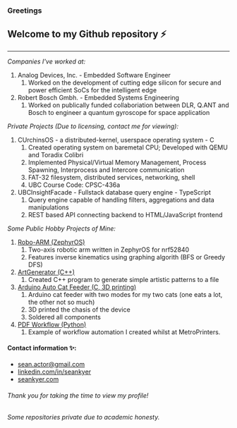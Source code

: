 ### Greetings

## Welcome to my Github repository ⚡
-------------------------------------
*Companies I've worked at:*
1. Analog Devices, Inc. - Embedded Software Engineer
   1. Worked on the development of cutting edge silicon for secure and power efficient SoCs for the intelligent edge
2. Robert Bosch Gmbh. - Embedded Systems Engineering
   1. Worked on publically funded collaboriation between DLR, Q.ANT and Bosch to engineer a quantum gyroscope for space application

*Private Projects (Due to licensing, contact me for viewing):*
1. CUrchinsOS - a distributed-kernel, userspace operating system - C
   1. Created operating system on baremetal CPU; Developed with QEMU and Toradix Colibri
   2. Implemented Physical/Virtual Memory Management, Process Spawning, Interprocess and Intercore communication
   3. FAT-32 filesystem, distributed services, networking, shell
   4. UBC Course Code: CPSC-436a
2. UBCInsightFacade - Fullstack database query engine - TypeScript
   1. Query engine capable of handling filters, aggregations and data manipulations
   2. REST based API connecting backend to HTML/JavaScript frontend

*Some Public Hobby Projects of Mine:*
1. [Robo-ARM (ZephyrOS)](https://github.com/seankyer/Robo-ARM)
   1. Two-axis robotic arm written in ZephyrOS for nrf52840
   2. Features inverse kinematics using graphing algorith (BFS or Greedy DFS)
3. [ArtGenerator (C++)](https://github.com/seankyer/ArtGenerator)
   1. Created C++ program to generate simple artistic patterns to a file
4. [Arduino Auto Cat Feeder (C, 3D printing)](https://github.com/seankyer/AutoCatFeeder)
   1. Arduino cat feeder with two modes for my two cats (one eats a lot, the other not so much)
   2. 3D printed the chasis of the device
   3. Soldered all components
5. [PDF Workflow (Python)](https://github.com/seankyer/csv_pdf_workflow)
   1. Example of workflow automation I created whilst at MetroPrinters.

#### Contact information ✨:
* sean.actor@gmail.com
* [linkedin.com/in/seankyer](linkedin.com/in/seankyer)
* [seankyer.com](seankyer.com)

###### Thank you for taking the time to view my profile!
###### Some repositories private due to academic honesty.
